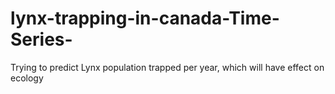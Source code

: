 # lynx-trapping-in-canada-Time-Series-
Trying to predict Lynx population trapped per year, which will have effect on ecology 
